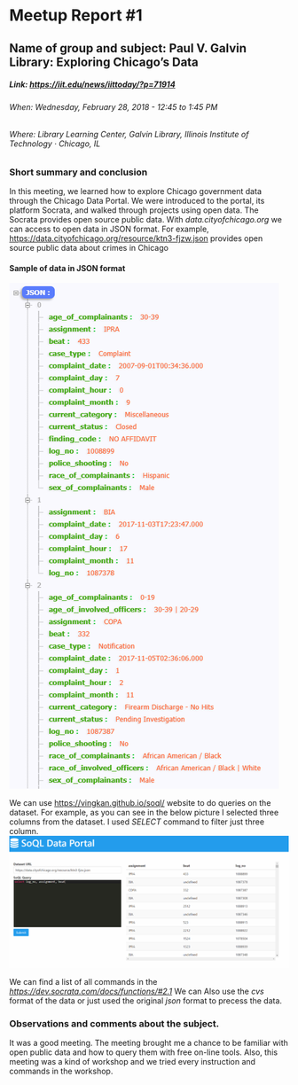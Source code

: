 # Meetup Report #1

## Name of group and subject: Paul V. Galvin Library: Exploring Chicago’s Data

##### Link: https://iit.edu/news/iittoday/?p=71914
###### When: Wednesday, February 28, 2018 - 12:45 to 1:45 PM
###### Where: Library Learning Center, Galvin Library, Illinois Institute of Technology · Chicago, IL




### Short summary and conclusion
In this meeting, we learned how to explore Chicago government data through the Chicago Data Portal. We were introduced to the portal, its platform Socrata, and walked through projects using open data.
The Socrata provides open source public data. With *data.cityofchicago.org* we can access to open data in JSON format. For example, https://data.cityofchicago.org/resource/ktn3-fjzw.json provides open source public data about crimes in Chicago

#### Sample of data in JSON format
![CrimeData](images/1/1.png "CrimeData") 

We can use https://vingkan.github.io/soql/ website to do queries on the dataset. For example, as you can see in the below picture I selected three columns from the dataset.
I used *SELECT* command to filter just three column.
![SelectColumns](images/1/2.png "Select Columns")

We can find a list of all commands in the *https://dev.socrata.com/docs/functions/#2.1*
We can Also use the *cvs* format of the data or just used the original *json* format to precess the data. 


 
### Observations and comments about the subject.
It was a good meeting. The meeting brought me a chance to be familiar with open public data and how to query them with free on-line tools. 
Also, this meeting was a kind of workshop and we tried every instruction and commands in the workshop.